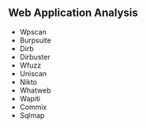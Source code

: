 ## Web Application Analysis

- Wpscan
- Burpsuite
- Dirb
- Dirbuster
- Wfuzz
- Uniscan
- Nikto
- Whatweb
- Wapiti
- Commix
- Sqlmap